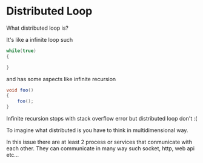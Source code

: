 # Distributed Loop

What distributed loop is?

It's like a infinite loop such

```C#
while(true)
{

} 
```

and has some aspects like infinite recursion

```C#
void foo()
{
    foo();
}
```

Infinite recursion stops with stack overflow error but distributed loop don't :(

To imagine what distributed is you have to think in multidimensional way.

In this issue there are at least 2 process or services that conmunicate with each other.
They can communicate in many way such socket, http, web api etc...